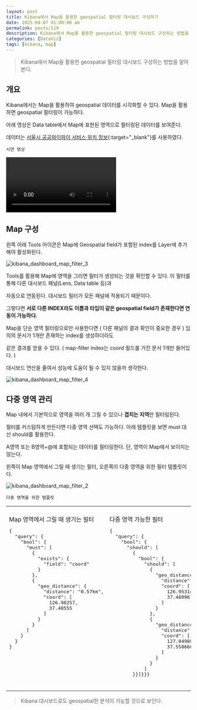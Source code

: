 ```yaml
---
layout: post
title: Kibana에서 Map을 활용한 geospatial 필터링 대시보드 구성하기
date: 2025-04-07 01:00:00 am
permalink: posts/119
description: Kibana에서 Map을 활용한 geospatial 필터링 대시보드 구성하는 방법을 알아본다.
categories: [DataViz]
tags: [kibana, map]
---
```


> Kibana에서 Map을 활용한 geospatial 필터링 대시보드 구성하는 방법을 알아본다.

## 개요

Kibana에서는 Map을 활용하여 geospatial 데이터를 시각화할 수 있다. Map을 활용하면 geospatial 필터링이 가능하다.

아래 영상은 Data table에서 Map에 표현된 영역으로 필터링된 데이터를 보여준다.

데이터는 [서울시 공공와이파이 서비스 위치 정보](https://data.seoul.go.kr/dataList/OA-20883/S/1/datasetView.do){:target="_blank"}를 사용하였다.

`시연 영상`

<div class="myvideo">
   <video style="display:block; max-width:100%; height:auto;" autoplay controls loop="loop">
       <source src="{{ site.baseurl }}/assets/img/viz/kibana_dashboard_map_filter_1.mp4" type="video/mp4" />
   </video>
</div>

## Map 구성

왼쪽 아래 Tools 아이콘은 Map에 Geospatial field가 포함된 index를 Layer에 추가해야 활성화된다.

![kibana_dashboard_map_filter_3]({{site.baseurl}}/assets/img/viz/kibana_dashboard_map_filter_3.jpg)

Tools를 활용해 Map에 영역을 그리면 필터가 생성되는 것을 확인할 수 있다. 이 필터를 통해 다른 대시보드 패널(Lens, Data table 등)과 

자동으로 연동된다. 대시보드 필터가 모든 패널에 적용되기 때문이다. 

그렇다면 **서로 다른 INDEX라도 이름과 타입이 같은 geospatial field가 존재한다면 연동이 가능하다.**

Map을 단순 영역 필터링으로만 사용한다면 ( 다른 패널의 결과 확인이 중요한 경우 ) 임의의 문서가 1개만 존재하는 index를 생성하더라도 

같은 결과를 얻을 수 있다. ( map-filter index는 coord 필드를 가진 문서 1개만 들어있다. )

대시보드 연산을 줄여서 성능에 도움이 될 수 있지 않을까 생각한다.

![kibana_dashboard_map_filter_4]({{site.baseurl}}/assets/img/viz/kibana_dashboard_map_filter_4.jpg)

## 다중 영역 관리

Map 내에서 기본적으로 영역을 여러 개 그릴 수 있으나 **겹치는 지역**만 필터링된다.

필터를 커스텀하게 만든다면 다중 영역 선택도 가능하다. 아래 템플릿을 보면 must 대신 should를 활용한다.

A영역 또는 B영역+@에 포함되는 데이터를 필터링한다. 단, 영역이 Map에서 보이지는 않는다.

왼쪽이 Map 영역에서 그릴 때 생기는 필터, 오른쪽이 다중 영역을 위한 필터 템플릿이다.

![kibana_dashboard_map_filter_2]({{site.baseurl}}/assets/img/viz/kibana_dashboard_map_filter_2.jpg)

`다중 영역을 위한 템플릿`

<table style="width:100%;">
<tr>
<td style="vertical-align:top; white-space:pre-wrap; text-align:left;">
Map 영역에서 그릴 때 생기는 필터
<pre>
{
  "query": {
    "bool": {
      "must": [
        {
          "exists": {
            "field": "coord"
          }
        },
        {
          "geo_distance": {
            "distance": "0.57km",
            "coord": [
              126.98257,
              37.48555
            ]
          }
        }
      ]
    }
  }
}
</pre>
</td>
<td style="vertical-align:top; white-space:pre-wrap; text-align:left;">
다중 영역 가능한 필터
<pre>
{
  "query": {
    "bool": {
      "should": [
        {
          "bool": {
            "should": [
              {
                "geo_distance": {
                  "distance": "1km",
                  "coord": [
                    126.953148,
                    37.480967
                  ]
                }
              },
              {
                "geo_distance": {
                  "distance": "1km",
                  "coord": [
                    127.0498872,
                    37.5586668
                  ]
                }
              }
            ]
        }}]}}}
</pre>
</td>
</tr>
</table>

> Kibana 대시보드로도 geospatial한 분석이 가능할 것으로 보인다.